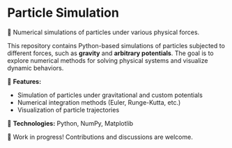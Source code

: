 # Particle Simulation  

🧪 Numerical simulations of particles under various physical forces.  

This repository contains Python-based simulations of particles subjected to different forces, such as **gravity** and **arbitrary potentials**. The goal is to explore numerical methods for solving physical systems and visualize dynamic behaviors.  

🚀 **Features:**  
- Simulation of particles under gravitational and custom potentials  
- Numerical integration methods (Euler, Runge-Kutta, etc.)  
- Visualization of particle trajectories  

🔧 **Technologies:** Python, NumPy, Matplotlib  

📌 Work in progress! Contributions and discussions are welcome.  
